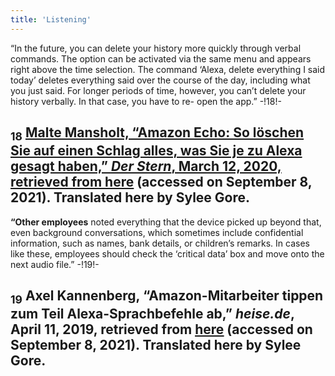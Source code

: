 ```yaml
---
title: 'Listening'
---
```


“In the future, you can delete your history more quickly through verbal commands. The option can be activated via the same menu and appears right above the time selection. The command ‘Alexa, delete everything I said today’ deletes everything said over the course of the day, including what you just said. For longer periods of time, however, you can’t delete your history verbally. In that case, you have to re- open the app.” -!18!-
## <sub class="subscript">**18**</sub> [Malte Mansholt, “Amazon Echo: So löschen Sie auf einen Schlag alles, was Sie je zu Alexa gesagt haben,” _Der Stern_, March 12, 2020, retrieved from <u>here</u>](https://www.stern.de/digital/online/amazon-echo--so-loeschen-sie-auf-einen-schlag-alles--was-sie-je-zu-alexa-gesagt-haben-8743604.html) (accessed on September 8, 2021). Translated here by Sylee Gore.
**“Other employees** noted everything that the device picked up beyond that, even background conversations, which sometimes include confidential information, such as names, bank details, or children’s remarks. In cases like these, employees should check the ‘critical data’ box and move onto the next audio file.” -!19!-
## <sub class="subscript">**19**</sub> Axel Kannenberg, “Amazon-Mitarbeiter tippen zum Teil Alexa-Sprachbefehle ab,” _heise.de_, April 11, 2019, retrieved from <u>[here</u>](https://heise.de/-4374871) (accessed on September 8, 2021). Translated here by Sylee Gore.



